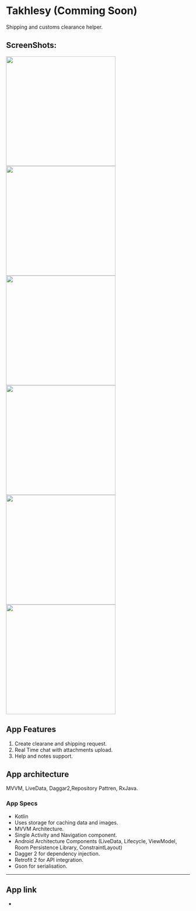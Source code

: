 # Takhlesy (Comming Soon)
Shipping and customs clearance helper.

## ScreenShots:

<img src="screen1.png" width="300">  <img src="screen2.png" width="300">  <img src="screen3f.png" width="300">  <img src="screen4.png" width="300">  <img src="screen5.png" width="300"> <img src="screen6.png" width="300"> 


## App Features
1. Create clearane and shipping request.
2. Real Time chat with attachments upload.
3. Help and notes support.

## App architecture
MVVM, LiveData, Daggar2,Repository Pattren, RxJava.


### App Specs
* Kotlin  
* Uses storage for caching data and images.
* MVVM Architecture.
* Single Activity and Navigation component.
* Android Architecture Components (LiveData, Lifecycle, ViewModel, Room Persistence Library, ConstraintLayout)
* Dagger 2 for dependency injection.
* Retrofit 2 for API integration.
* Gson for serialisation.


------
## App link
* 

